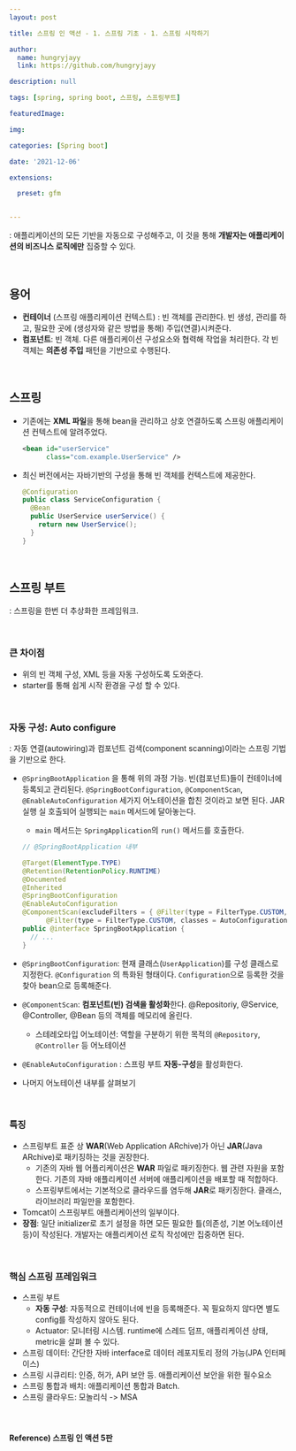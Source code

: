 ```yaml
---
layout: post

title: 스프링 인 액션 - 1. 스프링 기초 - 1. 스프링 시작하기

author: 
  name: hungryjayy
  link: https://github.com/hungryjayy

description: null

tags: [spring, spring boot, 스프링, 스프링부트]

featuredImage: 

img: 

categories: [Spring boot]

date: '2021-12-06'

extensions:

  preset: gfm


---
```


: 애플리케이션의 모든 기반을 자동으로 구성해주고, 이 것을 통해 **개발자는 애플리케이션의 비즈니스 로직에만** 집중할 수 있다.

<Br>

## 용어

* **컨테이너** (스프링 애플리케이션 컨텍스트) : 빈 객체를 관리한다. 빈 생성, 관리를 하고, 필요한 곳에 (생성자와 같은 방법을 통해) 주입(연결)시켜준다.
* **컴포넌트**: 빈 객체. 다른 애플리케이션 구성요소와 협력해 작업을 처리한다. 각 빈 객체는 **의존성 주입** 패턴을 기반으로 수행된다.

<br>

## 스프링

* 기존에는 **XML 파일**을 통해 bean을 관리하고 상호 연결하도록 스프링 애플리케이션 컨텍스트에 알려주었다.

  ```xml
  <bean id="userService"
        class="com.example.UserService" />
  ```

* 최신 버전에서는 자바기반의 구성을 통해 빈 객체를 컨텍스트에 제공한다.

  ```java
  @Configuration
  public class ServiceConfiguration {
    @Bean
    public UserService userService() {
      return new UserService();
    }
  }

<br>

## 스프링 부트

: 스프링을 한번 더 추상화한 프레임워크.

<br>

### 큰 차이점

* 위의 빈 객체 구성, XML 등을 자동 구성하도록 도와준다.
* starter를 통해 쉽게 시작 환경을 구성 할 수 있다.

<br>

### 자동 구성: Auto configure

: 자동 연결(autowiring)과 컴포넌트 검색(component scanning)이라는 스프링 기법을 기반으로 한다.

* `@SpringBootApplication` 을 통해 위의 과정 가능. 빈(컴포넌트)들이 컨테이너에 등록되고 관리된다. `@SpringBootConfiguration`, `@ComponentScan`, `@EnableAutoConfiguration` 세가지 어노테이션을 합친 것이라고 보면 된다. JAR 실행 실 호출되어 실행되는  `main` 메서드에 달아놓는다.

  * `main` 메서드는 `SpringApplication`의 `run()` 메서드를 호출한다.

  ```java
  // @SpringBootApplication 내부
  
  @Target(ElementType.TYPE)
  @Retention(RetentionPolicy.RUNTIME)
  @Documented
  @Inherited
  @SpringBootConfiguration 
  @EnableAutoConfiguration
  @ComponentScan(excludeFilters = { @Filter(type = FilterType.CUSTOM, classes = TypeExcludeFilter.class),
  		@Filter(type = FilterType.CUSTOM, classes = AutoConfigurationExcludeFilter.class) })
  public @interface SpringBootApplication {
  	// ...
  }

* `@SpringBootConfiguration`: 현재 클래스(`UserApplication`)를 구성 클래스로 지정한다. `@Configuration` 의 특화된 형태이다. `Configuration`으로 등록한 것을 찾아 bean으로 등록해준다.

* `@ComponentScan`: **컴포넌트(빈) 검색을 활성화**한다. @Repositoriy, @Service, @Controller, @Bean 등의 객체를 메모리에 올린다.

  * 스테레오타입 어노테이션: 역할을 구분하기 위한 목적의 `@Repository`, `@Controller` 등 어노테이션

* `@EnableAutoConfiguration` : 스프링 부트 **자동-구성**을 활성화한다.

* 나머지 어노테이션 내부를 살펴보기

<br>

### 특징

* 스프링부트 표준 상 **WAR**(Web Application ARchive)가 아닌 **JAR**(Java ARchive)로 패키징하는 것을 권장한다.
  * 기존의 자바 웹 어플리케이션은 **WAR** 파일로 패키징한다. 웹 관련 자원을 포함한다. 기존의 자바 애플리케이션 서버에 애플리케이션을 배포할 때 적합하다.
  * 스프링부트에서는 기본적으로 클라우드를 염두해 **JAR**로 패키징한다. 클래스, 라이브러리 파일만을 포함한다.
* Tomcat이 스프링부트 애플리케이션의 일부이다.
* **장점**: 일단 initializer로 초기 설정을 하면 모든 필요한 틀(의존성, 기본 어노테이션 등)이 작성된다. 개발자는 애플리케이션 로직 작성에만 집중하면 된다.

<br>

### 핵심 스프링 프레임워크

* 스프링 부트
  * **자동 구성**: 자동적으로 컨테이너에 빈을 등록해준다. 꼭 필요하지 않다면 별도 config를 작성하지 않아도 된다.
  * Actuator: 모니터링 시스템. runtime에 스레드 덤프, 애플리케이션 상태, metric을 살펴 볼 수 있다.
* 스프링 데이터: 간단한 자바 interface로 데이터 레포지토리 정의 가능(JPA 인터페이스)
* 스프링 시큐리티: 인증, 허가, API 보안 등. 애플리케이션 보안을 위한 필수요소
* 스프링 통합과 배치: 애플리케이션 통합과 Batch.
* 스프링 클라우드: 모놀리식 -> MSA

#### <Br><br>Reference) 스프링 인 액션 5판